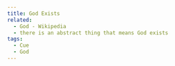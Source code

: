 ```yaml
---
title: God Exists
related:
  - God - Wikipedia
  - there is an abstract thing that means God exists
tags:
  - Cue
  - God
---
```

